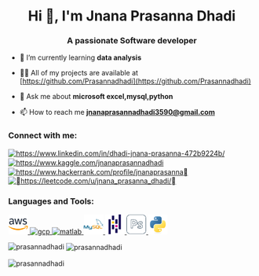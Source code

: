 <h1 align="center">Hi 👋, I'm Jnana Prasanna Dhadi</h1>
<h3 align="center">A passionate Software developer</h3>

- 🌱 I’m currently learning **data analysis**

- 👨‍💻 All of my projects are available at [https://github.com/Prasannadhadi](https://github.com/Prasannadhadi)

- 💬 Ask me about **microsoft excel,mysql,python**

- 📫 How to reach me **jnanaprasannadhadi3590@gmail.com**

<h3 align="left">Connect with me:</h3>
<p align="left">
<a href="https://linkedin.com/in/https://www.linkedin.com/in/dhadi-jnana-prasanna-472b9224b/" target="blank"><img align="center" src="https://raw.githubusercontent.com/rahuldkjain/github-profile-readme-generator/master/src/images/icons/Social/linked-in-alt.svg" alt="https://www.linkedin.com/in/dhadi-jnana-prasanna-472b9224b/" height="30" width="40" /></a>
<a href="https://kaggle.com/https://www.kaggle.com/jnanaprasannadhadi" target="blank"><img align="center" src="https://raw.githubusercontent.com/rahuldkjain/github-profile-readme-generator/master/src/images/icons/Social/kaggle.svg" alt="https://www.kaggle.com/jnanaprasannadhadi" height="30" width="40" /></a>
<a href="https://www.hackerrank.com/https://www.hackerrank.com/profile/jnanaprasanna" target="blank"><img align="center" src="https://raw.githubusercontent.com/rahuldkjain/github-profile-readme-generator/master/src/images/icons/Social/hackerrank.svg" alt="https://www.hackerrank.com/profile/jnanaprasanna" height="30" width="40" /></a>
<a href="https://www.leetcode.com/https://leetcode.com/u/jnana_prasanna_dhadi/" target="blank"><img align="center" src="https://raw.githubusercontent.com/rahuldkjain/github-profile-readme-generator/master/src/images/icons/Social/leet-code.svg" alt="https://leetcode.com/u/jnana_prasanna_dhadi/" height="30" width="40" /></a>
</p>

<h3 align="left">Languages and Tools:</h3>
<p align="left"> <a href="https://aws.amazon.com" target="_blank" rel="noreferrer"> <img src="https://raw.githubusercontent.com/devicons/devicon/master/icons/amazonwebservices/amazonwebservices-original-wordmark.svg" alt="aws" width="40" height="40"/> </a> <a href="https://cloud.google.com" target="_blank" rel="noreferrer"> <img src="https://www.vectorlogo.zone/logos/google_cloud/google_cloud-icon.svg" alt="gcp" width="40" height="40"/> </a> <a href="https://www.mathworks.com/" target="_blank" rel="noreferrer"> <img src="https://upload.wikimedia.org/wikipedia/commons/2/21/Matlab_Logo.png" alt="matlab" width="40" height="40"/> </a> <a href="https://www.mysql.com/" target="_blank" rel="noreferrer"> <img src="https://raw.githubusercontent.com/devicons/devicon/master/icons/mysql/mysql-original-wordmark.svg" alt="mysql" width="40" height="40"/> </a> <a href="https://pandas.pydata.org/" target="_blank" rel="noreferrer"> <img src="https://raw.githubusercontent.com/devicons/devicon/2ae2a900d2f041da66e950e4d48052658d850630/icons/pandas/pandas-original.svg" alt="pandas" width="40" height="40"/> </a> <a href="https://www.photoshop.com/en" target="_blank" rel="noreferrer"> <img src="https://raw.githubusercontent.com/devicons/devicon/master/icons/photoshop/photoshop-line.svg" alt="photoshop" width="40" height="40"/> </a> <a href="https://www.python.org" target="_blank" rel="noreferrer"> <img src="https://raw.githubusercontent.com/devicons/devicon/master/icons/python/python-original.svg" alt="python" width="40" height="40"/> </a> </p>

<p><img align="left" src="https://github-readme-stats.vercel.app/api/top-langs?username=prasannadhadi&show_icons=true&locale=en&layout=compact" alt="prasannadhadi" /></p>

<p>&nbsp;<img align="center" src="https://github-readme-stats.vercel.app/api?username=prasannadhadi&show_icons=true&locale=en" alt="prasannadhadi" /></p>

<p><img align="center" src="https://github-readme-streak-stats.herokuapp.com/?user=prasannadhadi&" alt="prasannadhadi" /></p>
